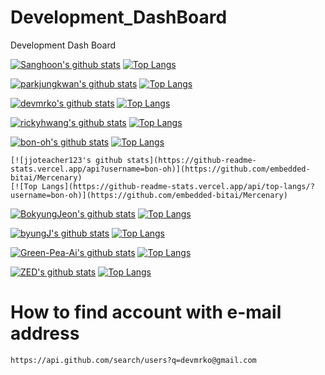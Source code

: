 # Development_DashBoard
Development Dash Board

[![Sanghoon's github stats](https://github-readme-stats.vercel.app/api?username=silenc3502)](https://github.com/embedded-bitai/Mercenary)
[![Top Langs](https://github-readme-stats.vercel.app/api/top-langs/?username=silenc3502)](https://github.com/embedded-bitai/Mercenary)

[![parkjungkwan's github stats](https://github-readme-stats.vercel.app/api?username=parkjungkwan)](https://github.com/embedded-bitai/Mercenary)
[![Top Langs](https://github-readme-stats.vercel.app/api/top-langs/?username=parkjungkwan)](https://github.com/embedded-bitai/Mercenary)

[![devmrko's github stats](https://github-readme-stats.vercel.app/api?username=devmrko)](https://github.com/embedded-bitai/Mercenary)
[![Top Langs](https://github-readme-stats.vercel.app/api/top-langs/?username=devmrko)](https://github.com/embedded-bitai/Mercenary)

[![rickyhwang's github stats](https://github-readme-stats.vercel.app/api?username=rickyhwang)](https://github.com/embedded-bitai/Mercenary)
[![Top Langs](https://github-readme-stats.vercel.app/api/top-langs/?username=rickyhwang)](https://github.com/embedded-bitai/Mercenary)

[![bon-oh's github stats](https://github-readme-stats.vercel.app/api?username=bon-oh)](https://github.com/embedded-bitai/Mercenary)
[![Top Langs](https://github-readme-stats.vercel.app/api/top-langs/?username=bon-oh)](https://github.com/embedded-bitai/Mercenary)

```make
[![jjoteacher123's github stats](https://github-readme-stats.vercel.app/api?username=bon-oh)](https://github.com/embedded-bitai/Mercenary)
[![Top Langs](https://github-readme-stats.vercel.app/api/top-langs/?username=bon-oh)](https://github.com/embedded-bitai/Mercenary)
```

[![BokyungJeon's github stats](https://github-readme-stats.vercel.app/api?username=BokyungJeon)](https://github.com/embedded-bitai/Mercenary)
[![Top Langs](https://github-readme-stats.vercel.app/api/top-langs/?username=BokyungJeon)](https://github.com/embedded-bitai/Mercenary)

[![byungJ's github stats](https://github-readme-stats.vercel.app/api?username=byungJ)](https://github.com/embedded-bitai/Mercenary)
[![Top Langs](https://github-readme-stats.vercel.app/api/top-langs/?username=byungJ)](https://github.com/embedded-bitai/Mercenary)

[![Green-Pea-Ai's github stats](https://github-readme-stats.vercel.app/api?username=Green-Pea-Ai)](https://github.com/embedded-bitai/Mercenary)
[![Top Langs](https://github-readme-stats.vercel.app/api/top-langs/?username=Green-Pea-Ai)](https://github.com/embedded-bitai/Mercenary)

[![ZED's github stats](https://github-readme-stats.vercel.app/api?username=ZED)](https://github.com/embedded-bitai/Mercenary)
[![Top Langs](https://github-readme-stats.vercel.app/api/top-langs/?username=ZED)](https://github.com/embedded-bitai/Mercenary)

# How to find account with e-mail address  

```make
https://api.github.com/search/users?q=devmrko@gmail.com
```

